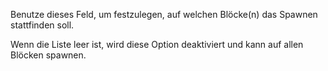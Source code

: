 Benutze dieses Feld, um festzulegen, auf welchen Blöcke(n) das Spawnen stattfinden soll.

Wenn die Liste leer ist, wird diese Option deaktiviert und kann auf allen Blöcken spawnen.